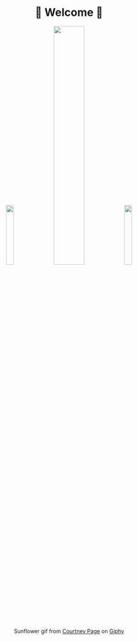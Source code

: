 
<h1>
  <div align="center">
    🌻 Welcome 🌻
  </div>
</h1>
<div align="center">
    <img src="https://github.com/user-attachments/assets/d8a726da-94e2-477b-8d99-4c1982b20255" width=20%>
    <img src="https://github.com/user-attachments/assets/5ba90ec2-4a88-4911-8e30-308cb870021c" width=40%>
    <img src="https://github.com/user-attachments/assets/d8a726da-94e2-477b-8d99-4c1982b20255" width=20%>
</div>

<p>
  <div align="center">
    Sunflower gif from <a href="https://www.courtneypage.co.uk">Courtney Page</a> on <a href="https://giphy.com/stickers/flower-sunflower-courtneypageart-dwRw5i7ayVanMnrec0">Giphy</a>
  </div>
</p>

<!---
Citralyn/Citralyn is a ✨ special ✨ repository because its `README.md` (this file) appears on your GitHub profile.
You can click the Preview link to take a look at your changes.
--->

